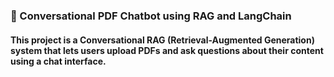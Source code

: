 ### 📄 Conversational PDF Chatbot using RAG and LangChain
#### This project is a Conversational RAG (Retrieval-Augmented Generation) system that lets users upload PDFs and ask questions about their content using a chat interface.
